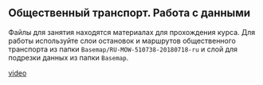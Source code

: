 ## Общественный транспорт. Работа с данными

Файлы для занятия находятся материалах для прохождения курса. Для работы используйте слои остановок и маршрутов общественного транспорта из папки `Basemap/RU-MOW-510738-20180718-ru` и слой для подрезки данных из папки `Basemap`.

[video](https://player.softculture.cc/embed/online/GIS/GIS_10.10.12_L3-3_Public_Transport)